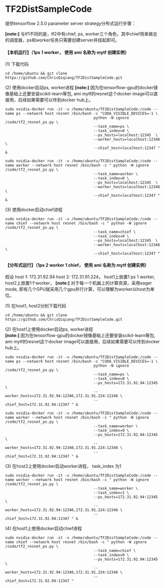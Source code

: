 # TF2DistSampleCode

提供tensorflow 2.5.0 parameter server strategy分布式运行步骤：

**[note:]** 与tf1不同的是，tf2中有chief, ps, worker三个角色，其中chief用来做总的调度器，ps和worker任务只需要创建server并挂起即可。


#### 【本机运行】（1ps 1 worker， 使用 ami 名称为 mytf 创建实例）

(1) 下载代码
```
cd /home/ubuntu && git clone https://github.com/ChrisQiqiang/TF2DistSampleCode.git
```
(2) 使用docker启动ps, worker进程
**[note:]** 因为在tensorflow-gpu的docker镜像基础上还要安装scikit-learn等包, ami mytf的resnet这个docker image可以直接用，后续如果需要可以传到docker hub上。
```
sudo nvidia-docker run -it -v /home/ubuntu/TF2DistSampleCode:/code --name ps --network host resnet /bin/bash -c "CUDA_VISIBLE_DEVICES=-1 \
                                        python -W ignore /code/tf2_resnet_ps.py \
                                        --task_name=ps \
                                        --task_index=0 \
                                        --ps_hosts=localhost:12345  \
                                        --worker_hosts=localhost:12346 \
                                        --chief_host=localhost:12347 " &

sudo nvidia-docker run -it -v /home/ubuntu/TF2DistSampleCode:/code --name worker --network host resnet /bin/bash -c " python -W ignore /code/tf2_resnet_ps.py \
                                        --task_name=worker \
                                        --task_index=0 \
                                        --ps_hosts=localhost:12345  \
                                        --worker_hosts=localhost:12346 \
                                        --chief_host=localhost:12347 " &
```
(3) 使用docker启动chief进程
```
sudo nvidia-docker run -it -v /home/ubuntu/TF2DistSampleCode:/code --name chief --network host resnet /bin/bash -c " python -W ignore /code/tf2_resnet_ps.py \
                                        --task_name=chief \
                                        --task_index=0 \
                                        --ps_hosts=localhost:12345  \
                                        --worker_hosts=localhost:12346 \
                                        --chief_host=localhost:12347 " 
```

#### 【分布式运行】（1ps 2 worker 1 chief， 使用 ami 名称为 mytf 创建实例）
假设 host 1: 172.31.92.94   host 2: 172.31.91.224， host1上放置1 ps 1 worker, host2上放置1个worker，
**[note:]** 对于每一个机器上的计算资源，采用eager mode, 即有几个GPU就采用几个gpu并行计算，可以理解为worker以host为单位。

(1) 在host1, host2分别下载代码
```
cd /home/ubuntu && git clone https://github.com/ChrisQiqiang/TF2DistSampleCode.git
```
(2) 在host1上使用docker启动ps, worker进程<br>
**[note:]** 因为在tensorflow-gpu的docker镜像基础上还要安装scikit-learn等包, ami mytf的resnet这个docker image可以直接用，后续如果需要可以传到docker hub上。
```
sudo nvidia-docker run -it -v /home/ubuntu/TF2DistSampleCode:/code --name ps --network host resnet /bin/bash -c "CUDA_VISIBLE_DEVICES=-1 \
                                        python -W ignore /code/tf2_resnet_ps.py \
                                        --task_name=ps \
                                        --task_index=0 \
                                        --ps_hosts=172.31.92.94:12345  \
                                        --worker_hosts=172.31.92.94:12346,172.31.91.224:12346 \
                                        --chief_host=172.31.92.94:12347 " &

sudo nvidia-docker run -it -v /home/ubuntu/TF2DistSampleCode:/code --name worker --network host resnet /bin/bash -c " python -W ignore /code/tf2_resnet_ps.py \
                                        --task_name=worker \
                                        --task_index=0 \
                                        --ps_hosts=172.31.92.94:12345  \
                                        --worker_hosts=172.31.92.94:12346,172.31.91.224:12346 \
                                        --chief_host=172.31.92.94:12347 " &
```
(3) 在host2上使用docker启动worker进程， task_index 为1
```
sudo nvidia-docker run -it -v /home/ubuntu/TF2DistSampleCode:/code --name worker --network host resnet /bin/bash -c " python -W ignore /code/tf2_resnet_ps.py \
                                        --task_name=worker \
                                        --task_index=1 \
                                        --ps_hosts=172.31.92.94:12345  \
                                        --worker_hosts=172.31.92.94:12346,172.31.91.224:12346 \
                                        --chief_host=172.31.92.94:12347 " &
```
(4) 在host1上使用docker启动chief进程
```
sudo nvidia-docker run -it -v /home/ubuntu/TF2DistSampleCode:/code --name chief --network host resnet /bin/bash -c " python -W ignore /code/tf2_resnet_ps.py \
                                        --task_name=chief \
                                        --task_index=0 \
                                        --ps_hosts=172.31.92.94:12345  \
                                        --worker_hosts=172.31.92.94:12346,172.31.91.224:12346 \
                                        --chief_host=172.31.92.94:12347 " 
```



